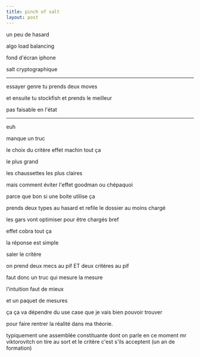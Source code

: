 ```yaml
---
title: pinch of salt
layout: post
---
```


un peu de hasard

algo load balancing

fond d'écran iphone

salt cryptographique

---

essayer genre tu prends deux moves

et ensuite tu stockfish et prends le meilleur

pas faisable en l'état

---

euh

manque un truc

le choix du critère effet machin tout ça

le plus grand

les chaussettes les plus claires


mais comment éviter l'effet goodman ou chépaquoi

parce que bon si une boite utilise ça

prends deux types au hasard et refile le dossier au moins chargé

les gars vont optimiser pour être chargés bref

effet cobra tout ça

la réponse est simple

saler le critère

on prend deux mecs au pif ET deux critères au pif

faut donc un truc qui mesure la mesure

l'intuition faut de mieux

et un paquet de mesures

ça ça va dépendre du use case que je vais bien pouvoir trouver

pour faire rentrer la réalité dans ma théorie.

typiquement une assemblée constituante dont on parle en ce moment
mr viktorovitch
on tire au sort et le critère c'est s'ils acceptent
(un an de formation)

